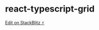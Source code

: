 # react-typescript-grid

[Edit on StackBlitz ⚡️](https://stackblitz.com/edit/react-typescript-start-zbk3cr)